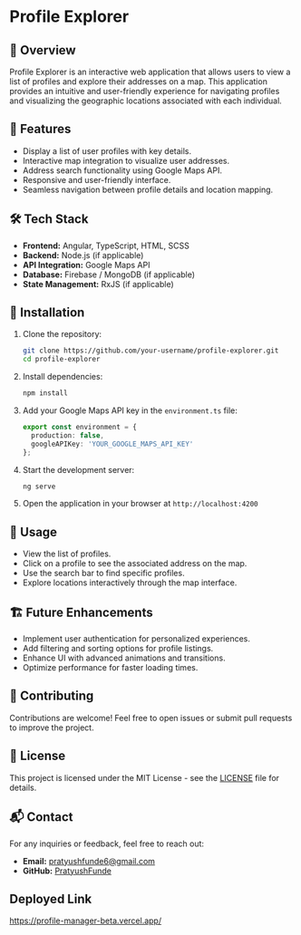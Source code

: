# Profile Explorer

## 📌 Overview
Profile Explorer is an interactive web application that allows users to view a list of profiles and explore their addresses on a map. This application provides an intuitive and user-friendly experience for navigating profiles and visualizing the geographic locations associated with each individual.

## 🚀 Features
- Display a list of user profiles with key details.
- Interactive map integration to visualize user addresses.
- Address search functionality using Google Maps API.
- Responsive and user-friendly interface.
- Seamless navigation between profile details and location mapping.

## 🛠️ Tech Stack
- **Frontend:** Angular, TypeScript, HTML, SCSS
- **Backend:** Node.js (if applicable)
- **API Integration:** Google Maps API
- **Database:** Firebase / MongoDB (if applicable)
- **State Management:** RxJS (if applicable)

## 🔧 Installation
1. Clone the repository:
   ```sh
   git clone https://github.com/your-username/profile-explorer.git
   cd profile-explorer
   ```
2. Install dependencies:
   ```sh
   npm install
   ```
3. Add your Google Maps API key in the `environment.ts` file:
   ```typescript
   export const environment = {
     production: false,
     googleAPIKey: 'YOUR_GOOGLE_MAPS_API_KEY'
   };
   ```
4. Start the development server:
   ```sh
   ng serve
   ```
5. Open the application in your browser at `http://localhost:4200`

## 🎯 Usage
- View the list of profiles.
- Click on a profile to see the associated address on the map.
- Use the search bar to find specific profiles.
- Explore locations interactively through the map interface.

## 🏗️ Future Enhancements
- Implement user authentication for personalized experiences.
- Add filtering and sorting options for profile listings.
- Enhance UI with advanced animations and transitions.
- Optimize performance for faster loading times.

## 🤝 Contributing
Contributions are welcome! Feel free to open issues or submit pull requests to improve the project.

## 📜 License
This project is licensed under the MIT License - see the [LICENSE](LICENSE) file for details.

## 📬 Contact
For any inquiries or feedback, feel free to reach out:
- **Email:** pratyushfunde6@gmail.com
- **GitHub:** [PratyushFunde]([https://github.com/your-username](http://github.com/PratyushFunde/profile-manager/))

## Deployed Link
https://profile-manager-beta.vercel.app/
